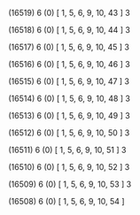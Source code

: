 (16519) 6 (0) [ 1, 5, 6, 9, 10, 43 ] 3 


(16518) 6 (0) [ 1, 5, 6, 9, 10, 44 ] 3 


(16517) 6 (0) [ 1, 5, 6, 9, 10, 45 ] 3 


(16516) 6 (0) [ 1, 5, 6, 9, 10, 46 ] 3 


(16515) 6 (0) [ 1, 5, 6, 9, 10, 47 ] 3 


(16514) 6 (0) [ 1, 5, 6, 9, 10, 48 ] 3 


(16513) 6 (0) [ 1, 5, 6, 9, 10, 49 ] 3 


(16512) 6 (0) [ 1, 5, 6, 9, 10, 50 ] 3 


(16511) 6 (0) [ 1, 5, 6, 9, 10, 51 ] 3 


(16510) 6 (0) [ 1, 5, 6, 9, 10, 52 ] 3 


(16509) 6 (0) [ 1, 5, 6, 9, 10, 53 ] 3 


(16508) 6 (0) [ 1, 5, 6, 9, 10, 54 ]  

